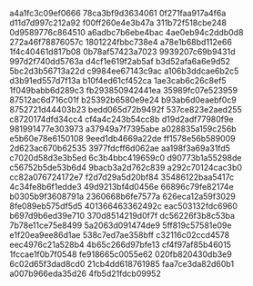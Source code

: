 a4a1fc3c09ef0666
78ca3bf9d3634061
0f271faa917a4f6a
d11d7d997c212a92
f00ff260e4e3b47a
311b72f518cbe248
0d9589776c864510
a6adbc7b6ebe4bac
4ae0eb94c2ddb0d8
272a46f78876057c
1801224fbbc738e4
a78e1b68bd112e66
1f4c40461d817b08
0b78af57423a7023
9939207c69b9431d
997d2f740dd5763a
d4cf1e619f2ab5af
b3d52afa6a6e9d52
5bc2d3b56713a22d
c9984ee67143c9ac
a106b3ddcae6b2c5
d3b91ed557d7f13a
b10f4ed61cf452ca
1ae3cab6c26c8ef5
1f049babb6d289c3
fb293850942441ea
35989fc07e523959
87512ac6d716c01f
b25392b6580e9e24
b93ab6d0eaebf0c9
8752721d44403b23
bedd065d72b9492f
537ce823e2aed255
c8720174dfd34cc4
cf4a4c243b54cc8b
d19d2adf77980f9e
981991477e303973
a37949a7f7395abe
a028835a159c256b
e5b60e78e6150108
9eed1db4669a22de
ff1578e56b589009
2d623ac670b62535
3977fdcff6d062ae
aa198f3a69a31fd5
c7020d58d3e3b5ed
6c3b4bbc419659c0
d90773b1a55298de
c56752b5de53b6d4
9bacb3a2d762c839
a292c70124cac3b0
cc82a076724172e7
f2d7d29a5d20bf84
35486122baa5417c
4c34fe8b6f1edde3
49d9213bf4d0456e
66896c79fe82174e
b0305b9f3608791a
2360668b6fe7577a
626eca12a59f3029
8fe089eb575df5d5
401366463362492c
eac503132fdc6960
b697d9b6ed39e710
370d8514219d0f7f
dc56226f3b8c53ba
7b78e11ce75e8499
5a2063d091474de9
5ff819c57581e09e
e1f20ea9ee86d1ae
538c7ed7ae358bff
c32116c02ccd4578
eec4976c21a528b4
4b65c266d97bfe13
cf4f97af85b46015
1fccae1f0b7f0548
fe918665c0055e62
020fb820430db3e9
6c02d65f3dad8cd0
21cb4dd618761985
faa7ce3da82d60b1
a007b966eda35d26
4fb5d21fdcb09952
